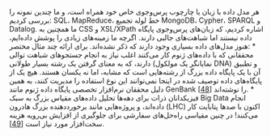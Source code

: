 هر مدل داده با زبان یا چارچوب پرس‌وجوی خاص خود همراه است، و ما چندین نمونه را بررسی کردیم:
SQL، MapReduce، خط لوله تجمیع MongoDB، Cypher، SPARQL و Datalog. ما همچنین به CSS
و XSL/XPath اشاره کردیم، که زبان‌های پرس‌وجوی پایگاه داده نیستند اما شباهت‌های جالبی دارند. اگرچه ما زمینه‌های زیادی را پوشش داده‌ایم، هنوز مدل‌های داده بسیاری وجود دارند که ذکر نشده‌اند. برای ارائه چند مثال مختصر: *  
محققانی که با داده‌های ژنوم کار می‌کنند اغلب نیاز به انجام جستجوهای شباهت توالی دارند، که
به معنای گرفتن یک رشته بسیار طولانی (نمایانگر یک مولکول DNA) و تطبیق آن با یک پایگاه داده بزرگ از رشته‌هایی است که مشابه، اما نه یکسان هستند. هیچ یک از پایگاه‌های داده توصیف شده در اینجا نمی‌توانند
این نوع استفاده را مدیریت کنند، به همین دلیل محققان نرم‌افزار تخصصی پایگاه داده ژنوم مانند GenBank [[48](ch02.html#Benson2007de)] را نوشته‌اند. *  
فیزیکدانان ذرات برای دهه‌ها تحلیل داده‌های مقیاس بزرگ به سبک Big Data انجام داده‌اند، و
پروژه‌هایی مانند برخورددهنده بزرگ هادرون (LHC) اکنون با صدها پتابایت کار می‌کنند! در چنین مقیاسی
راه‌حل‌های سفارشی برای جلوگیری از افزایش بی‌رویه هزینه سخت‌افزار مورد نیاز است
[[49](ch02.html#Rademakers2013vu)].
